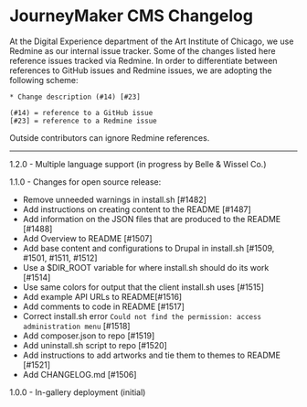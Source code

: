 JourneyMaker CMS Changelog
=============================

At the Digital Experience department of the Art Institute of Chicago, we use Redmine as our 
internal issue tracker. Some of the changes listed here reference issues tracked via Redmine. 
In order to differentiate between references to GitHub issues and Redmine issues, we are 
adopting the following scheme:

```
* Change description (#14) [#23]

(#14) = reference to a GitHub issue
[#23] = reference to a Redmine issue
```

Outside contributors can ignore Redmine references.

-----------------------------

1.2.0 - Multiple language support (in progress by Belle & Wissel Co.)

1.1.0 - Changes for open source release:

* Remove unneeded warnings in install.sh [#1482]
* Add instructions on creating content to the README [#1487]
* Add information on the JSON files that are produced to the README [#1488]
* Add Overview to README [#1507]
* Add base content and configurations to Drupal in install.sh [#1509, #1501, #1511, #1512]
* Use a $DIR_ROOT variable for where install.sh should do its work [#1514]
* Use same colors for output that the client install.sh uses [#1515]
* Add example API URLs to README[#1516]
* Add comments to code in README [#1517]
* Correct install.sh error `Could not find the permission: access administration menu` [#1518]
* Add composer.json to repo [#1519]
* Add uninstall.sh script to repo [#1520]
* Add instructions to add artworks and tie them to themes to README [#1521]
* Add CHANGELOG.md [#1506]

1.0.0 - In-gallery deployment (initial)
